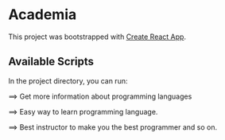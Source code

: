 # Academia

This project was bootstrapped with [Create React App](https://acedemia-jahangir-alam-noman.netlify.app/).

## Available Scripts

In the project directory, you can run:

==> Get more information about programming languages

==> Easy way to learn programming language.

==> Best instructor to make you the best programmer and so on.
